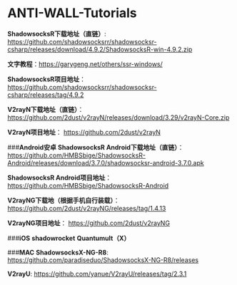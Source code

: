 # ANTI-WALL-Tutorials
__ShadowsocksR下载地址（直链）__:
https://github.com/shadowsocksrr/shadowsocksr-csharp/releases/download/4.9.2/ShadowsocksR-win-4.9.2.zip 

__文字教程__：https://garygeng.net/others/ssr-windows/

__ShadowsocksR项目地址__：
https://github.com/shadowsocksrr/shadowsocksr-csharp/releases/tag/4.9.2

__V2rayN下载地址（直链）__：
https://github.com/2dust/v2rayN/releases/download/3.29/v2rayN-Core.zip

__V2rayN项目地址__：
https://github.com/2dust/v2rayN


###__Android安卓__
__ShadowsocksR Android下载地址（直链）__：
https://github.com/HMBSbige/ShadowsocksR-Android/releases/download/3.7.0/shadowsocksr-android-3.7.0.apk

__ShadowsocksR Android项目地址__：
https://github.com/HMBSbige/ShadowsocksR-Android

__V2rayNG下载地（根据手机自行装载）__：
https://github.com/2dust/v2rayNG/releases/tag/1.4.13

__V2rayNG项目地址__：
https://github.com/2dust/v2rayNG


###__iOS__
__shadowrocket__
__Quantumult（X）__


###__MAC__
__ShadowsocksX-NG-R8__:
https://github.com/paradiseduo/ShadowsocksX-NG-R8/releases

__V2rayU__:
https://github.com/yanue/V2rayU/releases/tag/2.3.1
